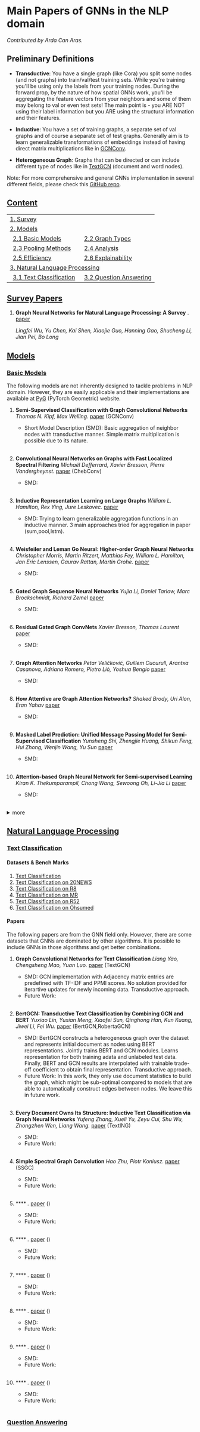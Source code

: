# Main Papers of GNNs in the NLP domain
*Contributed by Arda Can Aras.*
## Preliminary Definitions
- **Transductive**: You have a single graph (like Cora) you split some nodes (and not graphs) into train/val/test training sets. While you're training you'll be using only the labels from your training nodes. During the forward prop, by the nature of how spatial GNNs work, you'll be aggregating the feature vectors from your neighbors and some of them may belong to val or even test sets! The main point is - you ARE NOT using their label information but you ARE using the structural information and their features.

- **Inductive**: You have a set of training graphs, a separate set of val graphs and of course a separate set of test graphs. Generally aim is to learn generalizable transformations of embeddings instead of having direct matrix multiplications like in [GCNConv](https://arxiv.org/abs/1609.02907). 
- **Heterogeneous Graph**: Graphs that can be directed or can include different type of nodes like in [TextGCN](https://arxiv.org/abs/1809.05679) (document and word nodes).

Note: For more comprehensive and general GNNs implementation in several different fields, please check this [GitHub repo](https://github.com/ardaaras99/GNNPapers#survey-papers).
## [Content](#content)

<table>
<tr><td colspan="2"><a href="#survey-papers">1. Survey</a></td></tr> 
<tr><td colspan="2"><a href="#models">2. Models</a></td></tr>
<tr>
    <td>&ensp;<a href="#basic-models">2.1 Basic Models</a></td>
    <td>&ensp;<a href="#graph-types">2.2 Graph Types</a></td>
</tr>
<tr>
    <td>&ensp;<a href="#pooling-methods">2.3 Pooling Methods</a></td>
    <td>&ensp;<a href="#analysis">2.4 Analysis</a></td>
</tr>
<tr>
    <td>&ensp;<a href="#efficiency">2.5 Efficiency</a></td>
    <td>&ensp;<a href="#explainability">2.6 Explainability</a></td>
</tr>
<tr><td colspan="2"><a href="#natural-language-processing">3. Natural Language Processing</a></td></tr> 
<tr>
    <td>&ensp;<a href="#text-classification">3.1 Text Classification</a></td>
    <td>&ensp;<a href="#question-answering">3.2 Question Answering</a></td>
</tr> 
</table>

## [Survey Papers](#content)
1. **Graph Neural Networks for Natural Language Processing: A Survey** . [paper](https://arxiv.org/abs/2106.06090)

    *Lingfei Wu, Yu Chen, Kai Shen, Xiaojie Guo, Hanning Gao, Shucheng Li, Jian Pei, Bo Long* 

    
## [Models](#content)   
### [Basic Models](#content)
The following models are not inherently designed to tackle problems in NLP domain. However, they are easily
applicable and their implementations are available at [PyG](https://pytorch-geometric.readthedocs.io/en/latest/notes/cheatsheet.html) (PyTorch Geometric) website.

1. **Semi-Supervised Classification with Graph Convolutional Networks** *Thomas N. Kipf, Max Welling*. [paper](https://arxiv.org/abs/1609.02907) (GCNConv)
   
    - Short Model Description (SMD): Basic aggregation of neighbor nodes with transductive manner. Simple matrix multiplication is possible due to its nature.
<br><br>

1. **Convolutional Neural Networks on Graphs with Fast Localized Spectral Filtering**  *Michaël Defferrard, Xavier Bresson, Pierre Vandergheynst.* [paper](https://arxiv.org/abs/1606.09375) (ChebConv)
   
    - SMD: 
<br><br>

1. **Inductive Representation Learning on Large Graphs** *William L. Hamilton, Rex Ying, Jure Leskovec.* [paper](https://arxiv.org/abs/1706.02216)
   
   - SMD: Trying to learn generalizable aggregation functions in an inductive manner. 3 main approaches tried for aggregation in paper (sum,pool,lstm).
<br><br>

1. **Weisfeiler and Leman Go Neural: Higher-order Graph Neural Networks** *Christopher Morris, Martin Ritzert, Matthias Fey, William L. Hamilton, Jan Eric Lenssen, Gaurav Rattan, Martin Grohe.* [paper](https://arxiv.org/abs/1810.02244)
   
   - SMD: 
<br><br>

1. **Gated Graph Sequence Neural Networks** *Yujia Li, Daniel Tarlow, Marc Brockschmidt, Richard Zemel* [paper](https://arxiv.org/abs/1511.05493)
   
   - SMD: 
<br><br>

1. **Residual Gated Graph ConvNets** *Xavier Bresson, Thomas Laurent* [paper](https://arxiv.org/abs/1711.07553)
   
   - SMD: 
<br><br>

1. **Graph Attention Networks** *Petar Veličković, Guillem Cucurull, Arantxa Casanova, Adriana Romero, Pietro Liò, Yoshua Bengio* [paper](https://arxiv.org/abs/1710.10903)
   
   - SMD: 
<br><br>

1. **How Attentive are Graph Attention Networks?** *Shaked Brody, Uri Alon, Eran Yahav* [paper](https://arxiv.org/abs/2105.14491)
   
   - SMD: 
<br><br>

1. **Masked Label Prediction: Unified Message Passing Model for Semi-Supervised Classification** *Yunsheng Shi, Zhengjie Huang, Shikun Feng, Hui Zhong, Wenjin Wang, Yu Sun* [paper](https://arxiv.org/abs/2009.03509)
   
   - SMD: 
<br><br>

1. **Attention-based Graph Neural Network for Semi-supervised Learning** *Kiran K. Thekumparampil, Chong Wang, Sewoong Oh, Li-Jia Li* [paper](https://arxiv.org/abs/1803.03735)
   
   - SMD: 
<br><br>

<details><summary> more </summary> 

1. **** ** [paper]()
   
   - SMD: 
<br><br>

1. **** ** [paper]()
   
   - SMD: 
<br><br>

1. **** ** [paper]()
   
   - SMD: 
<br><br>

1. **** ** [paper]()
   
   - SMD: 
<br><br>

1. **** ** [paper]()
   
   - SMD: 
<br><br>

1. **** ** [paper]()
   
   - SMD: 
<br><br>

1. **** ** [paper]()
   
   - SMD: 
<br><br>

</details>



## [Natural Language Processing ](#content)

### [Text Classification ](#content)

#### Datasets & Bench Marks
1. [Text Classification](https://paperswithcode.com/task/text-classification)
1. [Text Classification on 20NEWS](https://paperswithcode.com/sota/text-classification-on-20news)
1. [Text Classification on R8](https://paperswithcode.com/sota/text-classification-on-r8)
1. [Text Classification on MR](https://paperswithcode.com/sota/text-classification-on-mr)
1. [Text Classification on R52](https://paperswithcode.com/sota/text-classification-on-r52)
1. [Text Classification on Ohsumed](https://paperswithcode.com/sota/text-classification-on-ohsumed)
#### Papers
The following papers are from the GNN field only. However, there are some datasets that GNNs are dominated by other algorithms. It is possible to include GNNs in those algorithms and get better combinations.
1. **Graph Convolutional Networks for Text Classification**  *Liang Yao, Chengsheng Mao, Yuan Luo.* [paper](https://arxiv.org/abs/1809.05679) (TextGCN)
   
    - SMD: GCN implementation with Adjacency matrix entries are predefined with TF-IDF and PPMI scores. No solution provided for iterartive updates for newly incoming data. Transductive approach.
    - Future Work:
<br><br>

1. **BertGCN: Transductive Text Classification by Combining GCN and BERT**  *Yuxiao Lin, Yuxian Meng, Xiaofei Sun, Qinghong Han, Kun Kuang, Jiwei Li, Fei Wu.* [paper](https://arxiv.org/abs/2105.05727) (BertGCN,RobertaGCN)
   
    - SMD: BertGCN constructs a heterogeneous graph over the dataset and represents initial document as nodes using BERT representations. Jointly trains BERT and GCN modules. Learns representation for both training adata and unlabeled test data. Finally, BERT and GCN results are interpolated with trainable trade-off coefficient to obtain final representation. Transductive approach. 
    - Future Work: In this work, they only use document statistics to build the graph, which might be sub-optimal compared to models that are able to automatically construct edges between nodes. We leave this in future work.
<br><br>

1. **Every Document Owns Its Structure: Inductive Text Classification via Graph Neural Networks**  *Yufeng Zhang, Xueli Yu, Zeyu Cui, Shu Wu, Zhongzhen Wen, Liang Wang.* [paper](https://arxiv.org/abs/2004.13826) (TextING)
   
    - SMD:
    - Future Work: 
<br><br>

1. **Simple Spectral Graph Convolution**  *Hao Zhu, Piotr Koniusz.* [paper](https://openreview.net/forum?id=CYO5T-YjWZV) (SSGC)
   
    - SMD:
    - Future Work: 
<br><br>

1. ****  *.* [paper]() ()
   
    - SMD:
    - Future Work: 
<br><br>

1. ****  *.* [paper]() ()
   
    - SMD:
    - Future Work: 
<br><br>

1. ****  *.* [paper]() ()
   
    - SMD:
    - Future Work: 
<br><br>

1. ****  *.* [paper]() ()
   
    - SMD:
    - Future Work: 
<br><br>

1. ****  *.* [paper]() ()
   
    - SMD:
    - Future Work: 
<br><br>

1. ****  *.* [paper]() ()
   
    - SMD:
    - Future Work: 
<br><br>

### [Question Answering](#content)

